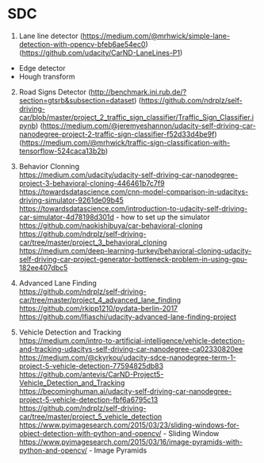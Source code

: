 # SDC

1. Lane line detector (https://medium.com/@mrhwick/simple-lane-detection-with-opencv-bfeb6ae54ec0) (https://github.com/udacity/CarND-LaneLines-P1)
 - Edge detector
 - Hough transform
 
2. Road Signs Detector (http://benchmark.ini.rub.de/?section=gtsrb&subsection=dataset) (https://github.com/ndrplz/self-driving-car/blob/master/project_2_traffic_sign_classifier/Traffic_Sign_Classifier.ipynb) (https://medium.com/@jeremyeshannon/udacity-self-driving-car-nanodegree-project-2-traffic-sign-classifier-f52d33d4be9f) (https://medium.com/@mrhwick/traffic-sign-classification-with-tensorflow-524caca13b2b)

3. Behavior Clonning  
https://medium.com/udacity/udacity-self-driving-car-nanodegree-project-3-behavioral-cloning-446461b7c7f9  
https://towardsdatascience.com/cnn-model-comparison-in-udacitys-driving-simulator-9261de09b45  
https://towardsdatascience.com/introduction-to-udacity-self-driving-car-simulator-4d78198d301d - how to set up the simulator  
https://github.com/naokishibuya/car-behavioral-cloning  
https://github.com/ndrplz/self-driving-car/tree/master/project_3_behavioral_cloning  
https://medium.com/deep-learning-turkey/behavioral-cloning-udacity-self-driving-car-project-generator-bottleneck-problem-in-using-gpu-182ee407dbc5

4. Advanced Lane Finding  
https://github.com/ndrplz/self-driving-car/tree/master/project_4_advanced_lane_finding  
https://github.com/rkipp1210/pydata-berlin-2017  
https://github.com/lfiaschi/udacity-advanced-lane-finding-project

5. Vehicle Detection and Tracking  
https://medium.com/intro-to-artificial-intelligence/vehicle-detection-and-tracking-udacitys-self-driving-car-nanodegree-ca02330820ee  
https://medium.com/@ckyrkou/udacity-sdce-nanodegree-term-1-project-5-vehicle-detection-77594825db83  
https://github.com/antevis/CarND-Project5-Vehicle_Detection_and_Tracking  
https://becominghuman.ai/udacity-self-driving-car-nanodegree-project-5-vehicle-detection-fbf6a6795c13  
https://github.com/ndrplz/self-driving-car/tree/master/project_5_vehicle_detection
https://www.pyimagesearch.com/2015/03/23/sliding-windows-for-object-detection-with-python-and-opencv/ - Sliding Window  
https://www.pyimagesearch.com/2015/03/16/image-pyramids-with-python-and-opencv/ - Image Pyramids
